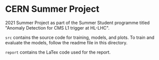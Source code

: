# CERN Summer Project


2021 Summer Project as part of the Summer Student programme titled "Anomaly Detection for CMS L1 trigger at HL-LHC".

`src` contains the source code for training, models, and plots. To train and evaluate the models, follow the readme file in this directory.

`report` contains the LaTex code used for the report.